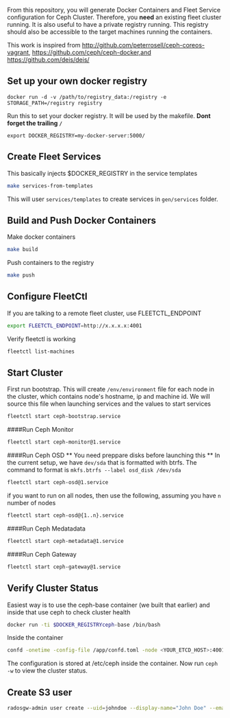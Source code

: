 From this repository, you will generate Docker Containers and Fleet Service configuration for Ceph Cluster. Therefore, you **need** an existing fleet cluster running. It is also useful to have a private registry running. This registry should also be accessible to the target machines running the containers.

This work is inspired from http://github.com/peterrosell/ceph-coreos-vagrant, https://github.com/ceph/ceph-docker,and https://github.com/deis/deis/

## Set up your own docker registry

	docker run -d -v /path/to/registry_data:/registry -e STORAGE_PATH=/registry registry

Run this to set your docker registry. It will be used by the makefile. **Dont forget the trailing `/`**

	export DOCKER_REGISTRY=my-docker-server:5000/

## Create Fleet Services
This basically injects $DOCKER_REGISTRY in the service templates

``` bash
make services-from-templates
```
This will user `services/templates` to create services in `gen/services` folder.

## Build and Push Docker Containers

Make docker containers

``` bash
make build
```

Push containers to the registry
``` bash
make push
```

## Configure FleetCtl
If you are talking to a remote fleet cluster, use FLEETCTL_ENDPOINT

``` bash
export FLEETCTL_ENDPOINT=http://x.x.x.x:4001
```

Verify fleetctl is working

``` bash
fleetctl list-machines
```


## Start Cluster
First run bootstrap. This will create `/env/environment` file for each node in the cluster, which contains node's hostname, ip and machine id. We will source this file when launching services and the values to start services

``` bash
fleetctl start ceph-bootstrap.service
```

####Run Ceph Monitor

``` bash
fleetctl start ceph-monitor@1.service
```

####Run Ceph OSD
** You need preppare disks before launching this **
In the current setup, we have `dev/sda` that is formatted with btrfs. The command to format is `mkfs.btrfs --label osd_disk /dev/sda`

``` bash
fleetctl start ceph-osd@1.service
```
if you want to run on all nodes, then use the following, assuming you have `n` number of nodes

``` bash
fleetctl start ceph-osd@{1..n}.service
```

####Run Ceph Medatadata

``` bash
fleetctl start ceph-metadata@1.service
```

####Run Ceph Gateway

``` bash
fleetctl start ceph-gateway@1.service
```


## Verify Cluster Status
Easiest way is to use the ceph-base container (we built that earlier) and  inside that use ceph to check cluster health

```bash
docker run -ti $DOCKER_REGISTRYceph-base /bin/bash
```
Inside the container
```bash
confd -onetime -config-file /app/confd.toml -node <YOUR_ETCD_HOST>:4001
```
The configuration is stored at /etc/ceph inside the container. Now run `ceph -w` to view the cluster status.

## Create S3 user

```bash
radosgw-admin user create --uid=johndoe --display-name="John Doe" --email=john@example.com
```